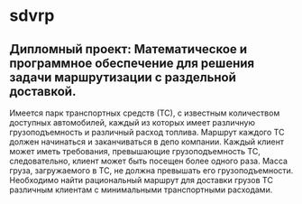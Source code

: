 # sdvrp
Дипломный проект: Математическое и программное обеспечение для решения задачи маршрутизации с раздельной доставкой.
---
Имеется парк транспортных средств (ТС), с известным количеством доступных автомобилей, каждый из которых имеет различную грузоподъемность и различный расход топлива. Маршрут каждого ТС должен начинаться и заканчиваться в депо компании. Каждый клиент может иметь требования, превышающие грузоподъемность ТС, следовательно, клиент может быть посещен более одного раза. Масса груза, загружаемого в ТС, не должна превышать его грузоподъемности. Необходимо найти рациональный маршрут для доставки грузов ТС различным клиентам с минимальными транспортными расходами.
